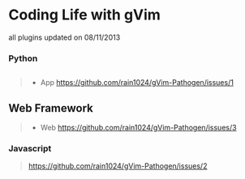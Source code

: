 # Coding Life with gVim
all plugins updated on 08/11/2013

### Python
##
> * App
https://github.com/rain1024/gVim-Pathogen/issues/1

## Web Framework
> * Web
https://github.com/rain1024/gVim-Pathogen/issues/3



### Javascript
> https://github.com/rain1024/gVim-Pathogen/issues/2
